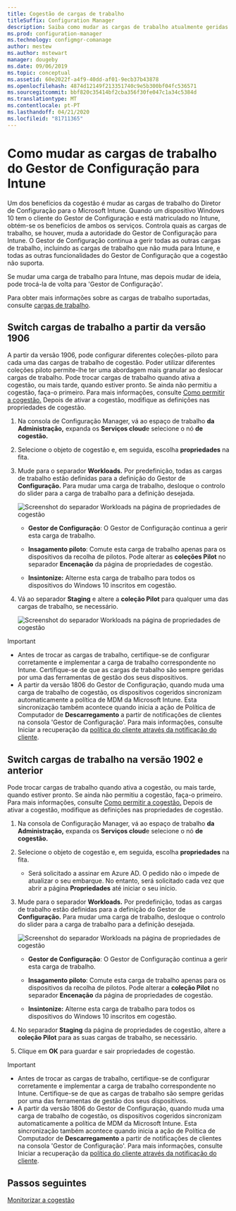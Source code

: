 ```yaml
---
title: Cogestão de cargas de trabalho
titleSuffix: Configuration Manager
description: Saiba como mudar as cargas de trabalho atualmente geridas pelo Gestor de Configuração para o Microsoft Intune.
ms.prod: configuration-manager
ms.technology: configmgr-comanage
author: mestew
ms.author: mstewart
manager: dougeby
ms.date: 09/06/2019
ms.topic: conceptual
ms.assetid: 60e2022f-a4f9-40dd-af01-9ecb37b43878
ms.openlocfilehash: 4874d12149f213351740c9e5b300bf04fc536571
ms.sourcegitcommit: bbf820c35414bf2cba356f30fe047c1a34c5384d
ms.translationtype: MT
ms.contentlocale: pt-PT
ms.lasthandoff: 04/21/2020
ms.locfileid: "81711365"
---
```

# <a name="how-to-switch-configuration-manager-workloads-to-intune"></a>Como mudar as cargas de trabalho do Gestor de Configuração para Intune

Um dos benefícios da cogestão é mudar as cargas de trabalho do Diretor de Configuração para o Microsoft Intune. Quando um dispositivo Windows 10 tem o cliente do Gestor de Configuração e está matriculado no Intune, obtém-se os benefícios de ambos os serviços. Controla quais as cargas de trabalho, se houver, muda a autoridade do Gestor de Configuração para Intune. O Gestor de Configuração continua a gerir todas as outras cargas de trabalho, incluindo as cargas de trabalho que não muda para Intune, e todas as outras funcionalidades do Gestor de Configuração que a cogestão não suporta.

Se mudar uma carga de trabalho para Intune, mas depois mudar de ideia, pode trocá-la de volta para 'Gestor de Configuração'.

Para obter mais informações sobre as cargas de trabalho suportadas, consulte [cargas de trabalho](workloads.md).

## <a name="switch-workloads-starting-in-version-1906"></a>Switch cargas de trabalho a partir da versão 1906
<!--3555750 FKA 1357954 -->
A partir da versão 1906, pode configurar diferentes coleções-piloto para cada uma das cargas de trabalho de cogestão. Poder utilizar diferentes coleções piloto permite-lhe ter uma abordagem mais granular ao deslocar cargas de trabalho. Pode trocar cargas de trabalho quando ativa a cogestão, ou mais tarde, quando estiver pronto. Se ainda não permitiu a cogestão, faça-o primeiro. Para mais informações, consulte [Como permitir a cogestão.](how-to-enable.md) Depois de ativar a cogestão, modifique as definições nas propriedades de cogestão.

1. Na consola de Configuração Manager, vá ao espaço de trabalho **da Administração,** expanda os **Serviços cloud**e selecione o nó **de cogestão.**  
2. Selecione o objeto de cogestão e, em seguida, escolha **propriedades** na fita.  
3. Mude para o separador **Workloads.** Por predefinição, todas as cargas de trabalho estão definidas para a definição do Gestor de **Configuração.** Para mudar uma carga de trabalho, desloque o controlo do slider para a carga de trabalho para a definição desejada.  

    ![Screenshot do separador Workloads na página de propriedades de cogestão](media/3555750-co-management-workloads-tab.png)

    - **Gestor de Configuração**: O Gestor de Configuração continua a gerir esta carga de trabalho.  

    - **Insagamento piloto**: Comute esta carga de trabalho apenas para os dispositivos da recolha de pilotos. Pode alterar as **coleções Pilot** no separador **Encenação** da página de propriedades de cogestão.  

    - **Insintonize:** Alterne esta carga de trabalho para todos os dispositivos do Windows 10 inscritos em cogestão.  

4. Vá ao separador **Staging** e altere a **coleção Pilot** para qualquer uma das cargas de trabalho, se necessário.
  
   ![Screenshot do separador Workloads na página de propriedades de cogestão](media/3555750-co-management-staging-tab.png)

> [!Important]  
> - Antes de trocar as cargas de trabalho, certifique-se de configurar corretamente e implementar a carga de trabalho correspondente no Intune. Certifique-se de que as cargas de trabalho são sempre geridas por uma das ferramentas de gestão dos seus dispositivos.
> - A partir da versão 1806 do Gestor de Configuração, quando muda uma carga de trabalho de cogestão, os dispositivos cogeridos sincronizam automaticamente a política de MDM da Microsoft Intune. Esta sincronização também acontece quando inicia a ação de Política de Computador de **Descarregamento** a partir de notificações de clientes na consola 'Gestor de Configuração'. Para mais informações, consulte Iniciar a recuperação da [política do cliente através da notificação do cliente](../core/clients/manage/manage-clients.md#BKMK_PolicyRetrieval). <!--1357377-->

## <a name="switch-workloads-in-version-1902-and-earlier"></a>Switch cargas de trabalho na versão 1902 e anterior

Pode trocar cargas de trabalho quando ativa a cogestão, ou mais tarde, quando estiver pronto. Se ainda não permitiu a cogestão, faça-o primeiro. Para mais informações, consulte [Como permitir a cogestão.](how-to-enable.md) Depois de ativar a cogestão, modifique as definições nas propriedades de cogestão.

1. Na consola de Configuração Manager, vá ao espaço de trabalho **da Administração,** expanda os **Serviços cloud**e selecione o nó **de cogestão.**  

2. Selecione o objeto de cogestão e, em seguida, escolha **propriedades** na fita.
   - Será solicitado a assinar em Azure AD. O pedido não o impede de atualizar o seu embarque. No entanto, será solicitado cada vez que abrir a página **Propriedades** até iniciar o seu início.

3. Mude para o separador **Workloads.** Por predefinição, todas as cargas de trabalho estão definidas para a definição do Gestor de **Configuração.** Para mudar uma carga de trabalho, desloque o controlo do slider para a carga de trabalho para a definição desejada.  

    ![Screenshot do separador Workloads na página de propriedades de cogestão](media/properties-workloads.png)

    - **Gestor de Configuração**: O Gestor de Configuração continua a gerir esta carga de trabalho.  

    - **Insagamento piloto**: Comute esta carga de trabalho apenas para os dispositivos da recolha de pilotos. Pode alterar a **coleção Pilot** no separador **Encenação** da página de propriedades de cogestão.  

    - **Insintonize:** Alterne esta carga de trabalho para todos os dispositivos do Windows 10 inscritos em cogestão.  

4. No separador **Staging** da página de propriedades de cogestão, altere a **coleção Pilot** para as suas cargas de trabalho, se necessário.

5. Clique em **OK** para guardar e sair propriedades de cogestão.

> [!Important]  
> - Antes de trocar as cargas de trabalho, certifique-se de configurar corretamente e implementar a carga de trabalho correspondente no Intune. Certifique-se de que as cargas de trabalho são sempre geridas por uma das ferramentas de gestão dos seus dispositivos. 
> - A partir da versão 1806 do Gestor de Configuração, quando muda uma carga de trabalho de cogestão, os dispositivos cogeridos sincronizam automaticamente a política de MDM da Microsoft Intune. Esta sincronização também acontece quando inicia a ação de Política de Computador de **Descarregamento** a partir de notificações de clientes na consola 'Gestor de Configuração'. Para mais informações, consulte Iniciar a recuperação da [política do cliente através da notificação do cliente](../core/clients/manage/manage-clients.md#BKMK_PolicyRetrieval). <!--1357377-->

## <a name="next-steps"></a>Passos seguintes

[Monitorizar a cogestão](how-to-monitor.md)

